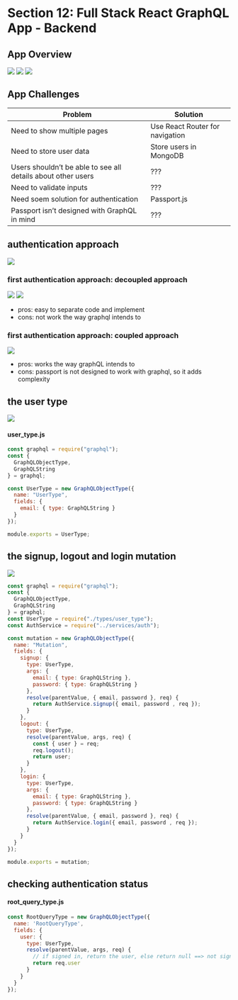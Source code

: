 # Section 12: Full Stack React GraphQL App - Backend
## App Overview
![](https://raw.githubusercontent.com/floydchenchen/pictures/master/Screen%20Shot%202018-09-13%20at%201.43.04%20AM.png)
![](https://raw.githubusercontent.com/floydchenchen/pictures/master/Screen%20Shot%202018-09-13%20at%201.43.11%20AM.png)
![](https://raw.githubusercontent.com/floydchenchen/pictures/master/Screen%20Shot%202018-09-13%20at%201.43.27%20AM.png)

## App Challenges


| Problem | Solution |
| --- | --- |
| Need to show multiple pages | Use React Router for navigation |
| Need to store user data | Store users in MongoDB |
| Users shouldn’t be able to see all details about other users | ??? |
| Need to validate inputs | ??? |
| Need soem solution for authentication | Passport.js |
| Passport isn’t designed with GraphQL in mind | ??? |

## authentication approach
![](https://raw.githubusercontent.com/floydchenchen/pictures/master/Screen%20Shot%202018-09-13%20at%202.14.07%20AM.png)

### first authentication approach: decoupled approach
![](https://raw.githubusercontent.com/floydchenchen/pictures/master/Screen%20Shot%202018-09-13%20at%2010.29.56%20AM.png)
![](https://raw.githubusercontent.com/floydchenchen/pictures/master/Screen%20Shot%202018-09-13%20at%2010.33.52%20AM.png)

* pros: easy to separate code and implement
* cons: not work the way graphql intends to

### first authentication approach: coupled approach
![](https://raw.githubusercontent.com/floydchenchen/pictures/master/Screen%20Shot%202018-09-13%20at%2010.31.59%20AM.png)

* pros: works the way graphQL intends to 
* cons: passport is not designed to work with graphql, so it adds complexity

## the user type
![](https://raw.githubusercontent.com/floydchenchen/pictures/master/Screen%20Shot%202018-09-13%20at%2010.39.02%20AM.png)

#### user_type.js

```js
const graphql = require("graphql");
const {
  GraphQLObjectType,
  GraphQLString
} = graphql;

const UserType = new GraphQLObjectType({
  name: "UserType",
  fields: {
    email: { type: GraphQLString }
  }
});

module.exports = UserType;
```

## the signup, logout and login mutation
![](https://raw.githubusercontent.com/floydchenchen/pictures/master/Screen%20Shot%202018-09-13%20at%2010.43.37%20AM.png)

```js
const graphql = require("graphql");
const {
  GraphQLObjectType,
  GraphQLString
} = graphql;
const UserType = require("./types/user_type");
const AuthService = require("../services/auth");

const mutation = new GraphQLObjectType({
  name: "Mutation",
  fields: {
    signup: {
      type: UserType,
      args: {
        email: { type: GraphQLString },
        password: { type: GraphQLString }
      },
      resolve(parentValue, { email, password }, req) {
        return AuthService.signup({ email, password , req });
      }
    },
    logout: {
      type: UserType,
      resolve(parentValue, args, req) {
        const { user } = req;
        req.logout();
        return user;
      }
    },
    login: {
      type: UserType,
      args: {
        email: { type: GraphQLString },
        password: { type: GraphQLString }
      },
      resolve(parentValue, { email, password }, req) {
        return AuthService.login({ email, password , req });
      }
    }
  }
});

module.exports = mutation;
```

## checking authentication status

#### root_query_type.js

```js
const RootQueryType = new GraphQLObjectType({
  name: 'RootQueryType',
  fields: {
    user: {
      type: UserType,
      resolve(parentValue, args, req) {
        // if signed in, return the user, else return null ==> not signed in
        return req.user
      }
    }
  }
});
```
